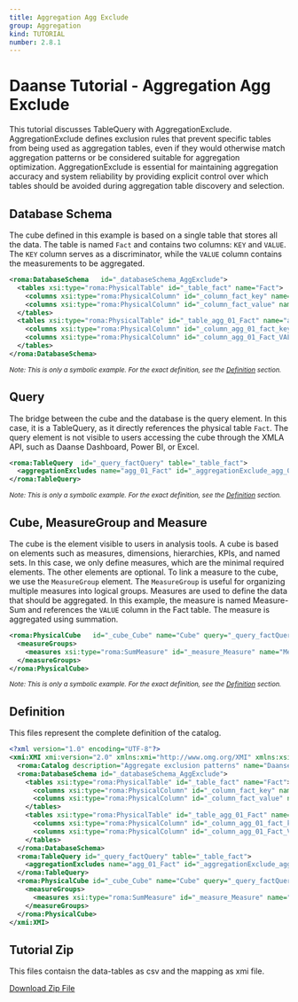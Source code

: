 ```yaml
---
title: Aggregation Agg Exclude
group: Aggregation
kind: TUTORIAL
number: 2.8.1
---
```

# Daanse Tutorial - Aggregation Agg Exclude

This tutorial discusses TableQuery with AggregationExclude.
AggregationExclude defines exclusion rules that prevent specific tables from being used as aggregation tables,
even if they would otherwise match aggregation patterns or be considered suitable for aggregation optimization.
AggregationExclude is essential for maintaining aggregation accuracy and system reliability by providing explicit
control over which tables should be avoided during aggregation table discovery and selection.


## Database Schema

The cube defined in this example is based on a single table that stores all the data. The table is named `Fact` and contains two columns: `KEY` and `VALUE`.
The `KEY` column serves as a discriminator, while the `VALUE` column contains the measurements to be aggregated.


```xml
<roma:DatabaseSchema   id="_databaseSchema_AggExclude">
  <tables xsi:type="roma:PhysicalTable" id="_table_fact" name="Fact">
    <columns xsi:type="roma:PhysicalColumn" id="_column_fact_key" name="KEY"/>
    <columns xsi:type="roma:PhysicalColumn" id="_column_fact_value" name="VALUE" type="Integer"/>
  </tables>
  <tables xsi:type="roma:PhysicalTable" id="_table_agg_01_Fact" name="agg_01_Fact">
    <columns xsi:type="roma:PhysicalColumn" id="_column_agg_01_fact_key" name="KEY"/>
    <columns xsi:type="roma:PhysicalColumn" id="_column_agg_01_Fact_VALUE_count" name="KEY"/>
  </tables>
</roma:DatabaseSchema>

```
*<small>Note: This is only a symbolic example. For the exact definition, see the [Definition](#definition) section.</small>*
## Query

The bridge between the cube and the database is the query element. In this case, it is a TableQuery, as it directly references the physical table `Fact`.
The query element is not visible to users accessing the cube through the XMLA API, such as Daanse Dashboard, Power BI, or Excel.


```xml
<roma:TableQuery  id="_query_factQuery" table="_table_fact">
  <aggregationExcludes name="agg_01_Fact" id="_aggregationExclude_agg_01_Fact"/>
</roma:TableQuery>

```
*<small>Note: This is only a symbolic example. For the exact definition, see the [Definition](#definition) section.</small>*
## Cube, MeasureGroup and Measure

The cube is the element visible to users in analysis tools. A cube is based on elements such as measures, dimensions, hierarchies, KPIs, and named sets.
In this case, we only define measures, which are the minimal required elements. The other elements are optional. To link a measure to the cube, we use the `MeasureGroup` element.
The `MeasureGroup` is useful for organizing multiple measures into logical groups. Measures are used to define the data that should be aggregated.
In this example, the measure is named Measure-Sum and references the `VALUE` column in the Fact table. The measure is aggregated using summation.


```xml
<roma:PhysicalCube   id="_cube_Cube" name="Cube" query="_query_factQuery">
  <measureGroups>
    <measures xsi:type="roma:SumMeasure" id="_measure_Measure" name="Measure" column="_column_fact_value"/>
  </measureGroups>
</roma:PhysicalCube>

```
*<small>Note: This is only a symbolic example. For the exact definition, see the [Definition](#definition) section.</small>*

## Definition

This files represent the complete definition of the catalog.

```xml
<?xml version="1.0" encoding="UTF-8"?>
<xmi:XMI xmi:version="2.0" xmlns:xmi="http://www.omg.org/XMI" xmlns:xsi="http://www.w3.org/2001/XMLSchema-instance" xmlns:roma="https://www.daanse.org/spec/org.eclipse.daanse.rolap.mapping">
  <roma:Catalog description="Aggregate exclusion patterns" name="Daanse Tutorial - Aggregation Agg Exclude" cubes="_cube_Cube" dbschemas="_databaseSchema_AggExclude"/>
  <roma:DatabaseSchema id="_databaseSchema_AggExclude">
    <tables xsi:type="roma:PhysicalTable" id="_table_fact" name="Fact">
      <columns xsi:type="roma:PhysicalColumn" id="_column_fact_key" name="KEY"/>
      <columns xsi:type="roma:PhysicalColumn" id="_column_fact_value" name="VALUE" type="Integer"/>
    </tables>
    <tables xsi:type="roma:PhysicalTable" id="_table_agg_01_Fact" name="agg_01_Fact">
      <columns xsi:type="roma:PhysicalColumn" id="_column_agg_01_fact_key" name="KEY"/>
      <columns xsi:type="roma:PhysicalColumn" id="_column_agg_01_Fact_VALUE_count" name="KEY"/>
    </tables>
  </roma:DatabaseSchema>
  <roma:TableQuery id="_query_factQuery" table="_table_fact">
    <aggregationExcludes name="agg_01_Fact" id="_aggregationExclude_agg_01_Fact"/>
  </roma:TableQuery>
  <roma:PhysicalCube id="_cube_Cube" name="Cube" query="_query_factQuery">
    <measureGroups>
      <measures xsi:type="roma:SumMeasure" id="_measure_Measure" name="Measure" column="_column_fact_value"/>
    </measureGroups>
  </roma:PhysicalCube>
</xmi:XMI>

```



## Tutorial Zip
This files contaisn the data-tables as csv and the mapping as xmi file.

<a href="./zip/tutorial.aggregation.aggexclude.zip" download>Download Zip File</a>
